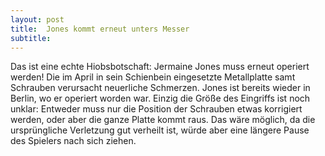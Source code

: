 ```yaml
---
layout: post
title:  Jones kommt erneut unters Messer
subtitle:  
---
```


Das ist eine echte Hiobsbotschaft: Jermaine Jones muss erneut operiert werden! Die im April in sein Schienbein eingesetzte Metallplatte samt Schrauben verursacht neuerliche Schmerzen. Jones ist bereits wieder in Berlin, wo er operiert worden war. Einzig die Größe des Eingriffs ist noch unklar: Entweder muss nur die Position der Schrauben etwas korrigiert werden, oder aber die ganze Platte kommt raus. Das wäre möglich, da die ursprüngliche Verletzung gut verheilt ist, würde aber eine längere Pause des Spielers nach sich ziehen.


